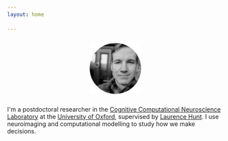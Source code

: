 ```yaml
---
layout: home

---
```

<div style="text-align:center"><img src ="/images/camsmall.jpg" vspace="10" /></div>

I'm a postdoctoral researcher in the [Cognitive Computational Neuroscience Laboratory](https://www.huntlab.co.uk/) at the [University of Oxford](http://www.ox.ac.uk/), supervised by [Laurence Hunt](https://www.win.ox.ac.uk/people/laurence-hunt). I use neuroimaging and computational modelling to study how we make decisions.